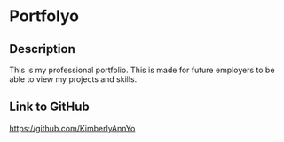 # Portfolyo

## Description

This is my professional portfolio. This is made for future employers 
to be able to view my projects and skills. 

## Link to GitHub
https://github.com/KimberlyAnnYo


